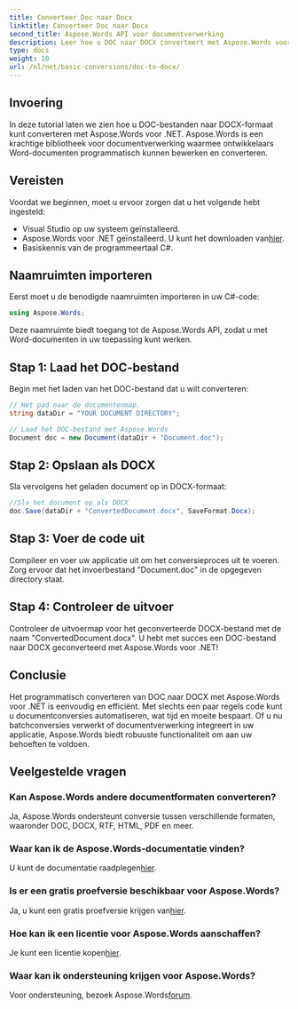 ```yaml
---
title: Converteer Doc naar Docx
linktitle: Converteer Doc naar Docx
second_title: Aspose.Words API voor documentverwerking
description: Leer hoe u DOC naar DOCX converteert met Aspose.Words voor .NET. Stapsgewijze handleiding met codevoorbeelden. Perfect voor ontwikkelaars.
type: docs
weight: 10
url: /nl/net/basic-conversions/doc-to-docx/
---
```

## Invoering

In deze tutorial laten we zien hoe u DOC-bestanden naar DOCX-formaat kunt converteren met Aspose.Words voor .NET. Aspose.Words is een krachtige bibliotheek voor documentverwerking waarmee ontwikkelaars Word-documenten programmatisch kunnen bewerken en converteren.

## Vereisten

Voordat we beginnen, moet u ervoor zorgen dat u het volgende hebt ingesteld:
- Visual Studio op uw systeem geïnstalleerd.
-  Aspose.Words voor .NET geïnstalleerd. U kunt het downloaden van[hier](https://releases.aspose.com/words/net/).
- Basiskennis van de programmeertaal C#.

## Naamruimten importeren

Eerst moet u de benodigde naamruimten importeren in uw C#-code:
```csharp
using Aspose.Words;
```

Deze naamruimte biedt toegang tot de Aspose.Words API, zodat u met Word-documenten in uw toepassing kunt werken.

## Stap 1: Laad het DOC-bestand

Begin met het laden van het DOC-bestand dat u wilt converteren:
```csharp
// Het pad naar de documentenmap.
string dataDir = "YOUR DOCUMENT DIRECTORY";

// Laad het DOC-bestand met Aspose.Words
Document doc = new Document(dataDir + "Document.doc");
```

## Stap 2: Opslaan als DOCX

Sla vervolgens het geladen document op in DOCX-formaat:
```csharp
//Sla het document op als DOCX
doc.Save(dataDir + "ConvertedDocument.docx", SaveFormat.Docx);
```

## Stap 3: Voer de code uit

Compileer en voer uw applicatie uit om het conversieproces uit te voeren. Zorg ervoor dat het invoerbestand "Document.doc" in de opgegeven directory staat.

## Stap 4: Controleer de uitvoer

Controleer de uitvoermap voor het geconverteerde DOCX-bestand met de naam "ConvertedDocument.docx". U hebt met succes een DOC-bestand naar DOCX geconverteerd met Aspose.Words voor .NET!

## Conclusie

Het programmatisch converteren van DOC naar DOCX met Aspose.Words voor .NET is eenvoudig en efficiënt. Met slechts een paar regels code kunt u documentconversies automatiseren, wat tijd en moeite bespaart. Of u nu batchconversies verwerkt of documentverwerking integreert in uw applicatie, Aspose.Words biedt robuuste functionaliteit om aan uw behoeften te voldoen.

## Veelgestelde vragen

### Kan Aspose.Words andere documentformaten converteren?
Ja, Aspose.Words ondersteunt conversie tussen verschillende formaten, waaronder DOC, DOCX, RTF, HTML, PDF en meer.

### Waar kan ik de Aspose.Words-documentatie vinden?
 U kunt de documentatie raadplegen[hier](https://reference.aspose.com/words/net/).

### Is er een gratis proefversie beschikbaar voor Aspose.Words?
 Ja, u kunt een gratis proefversie krijgen van[hier](https://releases.aspose.com/).

### Hoe kan ik een licentie voor Aspose.Words aanschaffen?
 Je kunt een licentie kopen[hier](https://purchase.aspose.com/buy).

### Waar kan ik ondersteuning krijgen voor Aspose.Words?
 Voor ondersteuning, bezoek Aspose.Words[forum](https://forum.aspose.com/c/words/8).
